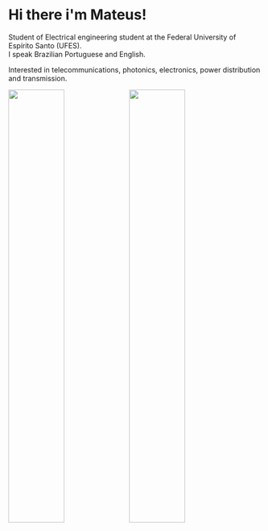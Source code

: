# Hi there i'm Mateus!    
Student of Electrical engineering student at the Federal University of Espírito Santo (UFES).  
I speak Brazilian Portuguese and English.

Interested in telecommunications, photonics, electronics, power distribution and transmission.

<img align="left" width="47%" src="https://github-readme-stats.vercel.app/api?username=mateussc12&show_icons=true&theme=dracula" />

<img align="left" width="47%" src="https://github-readme-stats.vercel.app/api/top-langs/?username=mateussc12&layout=compact" />

